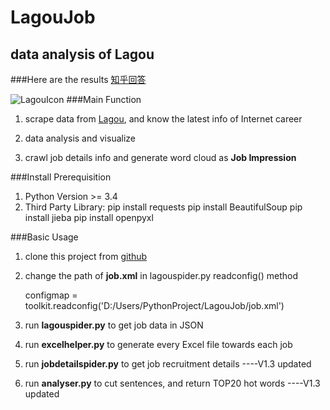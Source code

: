# LagouJob
## data analysis of Lagou

###Here are the results
[知乎回答](https://www.zhihu.com/question/36132174/answer/94392659)

![LagouIcon](http://pstatic.lagou.com/www/static/common/widgets/header_c/modules/img/logo_d0915a9.png)
###Main Function

1. scrape data from [Lagou](www.lagou.com), and know the latest info of Internet career

2. data analysis and visualize

3. crawl job details info and generate word cloud as __Job Impression__


###Install Prerequisition
1. Python Version >= 3.4
2. Third Party Library: 
  pip install requests
  pip install BeautifulSoup
  pip install jieba
  pip install openpyxl

###Basic Usage
1. clone this project from [github](https://github.com/EclipseXuLu/LagouJob.git)

2. change the path of __job.xml__ in lagouspider.py readconfig() method
    
    configmap = toolkit.readconfig('D:/Users/PythonProject/LagouJob/job.xml')
    
3. run __lagouspider.py__ to get job data in JSON

4. run __excelhelper.py__ to generate every Excel file towards each job

5. run __jobdetailspider.py__ to get job recruitment details ----V1.3 updated

6. run __analyser.py__ to cut sentences, and return TOP20 hot words ----V1.3 updated
